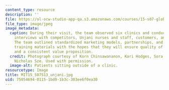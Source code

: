 ```yaml
---
content_type: resource
description: ''
file: https://ol-ocw-studio-app-qa.s3.amazonaws.com/courses/15-s07-globalhealth-lab-spring-2013/7505469401151bd01b3c303ee6f0ea30_MIT15_S07S13_unjani.jpg
file_type: image/jpeg
image_metadata:
  caption: During their visit, the team observed six clinics and conducted over 80
    interviews with competitors, Unjani nurses and staff, customers, and consumers.
    The team outlined standardized marketing models, partnerships, and nurse-designed
    training materials with the hopes that they will ensure quality of customer experience
    and a consistent value proposition.
  credit: Photograph courtesy of Korn Chinsawananon, Kari Hodges, Sora Bae Kim, and
    Nicholas Sze. Used with permission.
  image-alt: Patients sitting outside of a clinic.
resourcetype: Image
title: MIT15_S07S13_unjani.jpg
uid: 75054694-0115-1bd0-1b3c-303ee6f0ea30
---
```

